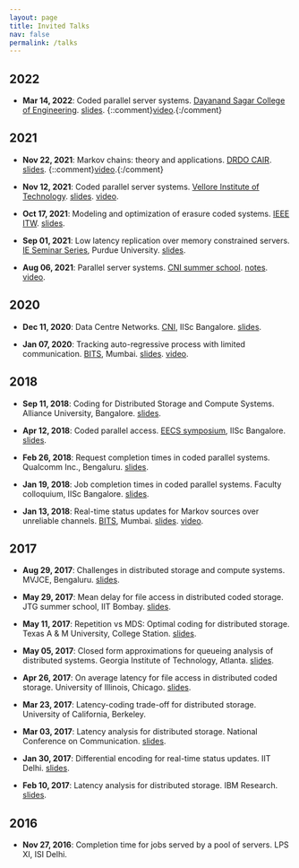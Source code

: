 ```yaml
---
layout: page
title: Invited Talks
nav: false
permalink: /talks
---
```


## 2022

- **Mar 14, 2022**: Coded parallel server systems. 
[Dayanand Sagar College of Engineering](https://www.dsce.edu.in/).
[slides](talks/2022/dsce.pdf).
{::comment}[video](https://www.youtube.com/watch?v#gVHVn9_xGtE).{:/comment}

## 2021 

- **Nov 22, 2021**: Markov chains: theory and applications. 
[DRDO CAIR](https://sites.google.com/view/advanced-ai-workshop).
[slides](talks/2021/cair.pdf).
{::comment}[video](https://www.youtube.com/watch?v#gVHVn9_xGtE).{:/comment}

- **Nov 12, 2021**: Coded parallel server systems. 
[Vellore Institute of Technology](https://vit.ac.in).
[slides](talks/2021/vit.pdf).
[video](https://www.youtube.com/watch?v#gVHVn9_xGtE).

- **Oct 17, 2021**: Modeling and optimization of erasure coded systems. 
[IEEE ITW](https://www.itw2021.org/tutorials). 
[slides](talks/2021/itw.pdf).

- **Sep 01, 2021**: Low latency replication over memory constrained servers. 
[IE Seminar Series](https://engineering.purdue.edu/IE/events/2021/emstrongie-fall-seminarstrongembr-parag), Purdue University. 
[slides](talks/2021/purdue.pdf ).

- **Aug 06, 2021**: Parallel server systems. 
[CNI summer school](https://cni.iisc.ac.in/summerschool21/). 
[notes](talks/2021/cni.pdf ).
[video](https://www.youtube.com/watch?v#VvmzL8kAUm4).

## 2020

- **Dec 11, 2020**: Data Centre Networks. 
[CNI](https://cni.iisc.ac.in), IISc Bangalore. 
[slides](talks/2020/cni.pdf).

- **Jan 07, 2020**: Tracking auto-regressive process with limited communication. 
[BITS](http://www.tcs.tifr.res.in/bits/), Mumbai. 
[slides](talks/2020/bits.pdf). 
[video](https://www.youtube.com/watch?v#UMtE2W2Ywz4).

## 2018

- **Sep 11, 2018**: Coding for Distributed Storage and Compute Systems. 
Alliance University, Bangalore. 
[slides](talks/2018/aub.pdf).

- **Apr 12, 2018**: Coded parallel access. 
[EECS symposium](https://eecs.iisc.ac.in/EECS2018/), IISc Bangalore. 
[slides](talks/2018/eecs.pdf).

- **Feb 26, 2018**: Request completion times in coded parallel systems. 
Qualcomm Inc., Bengaluru. 
[slides](talks/2018/qc.pdf).

- **Jan 19, 2018**: Job completion times in coded parallel systems. 
Faculty colloquium, IISc Bangalore. 
[slides](talks/2018/iisc.pdf).

- **Jan 13, 2018**: Real-time status updates for Markov sources over unreliable channels. 
[BITS](http://www.tcs.tifr.res.in/bits/), Mumbai. 
[slides](talks/2018/bits.pdf).
[video](https://www.youtube.com/watch?v#y2FBgxYr8gA&t#531s).

## 2017

- **Aug 29, 2017**: Challenges in distributed storage and compute systems. 
MVJCE, Bengaluru. 
[slides](talks/2017/mvj.pdf).

- **May 29, 2017**: Mean delay for file access in distributed coded storage. 
JTG summer school, IIT Bombay. 
[slides](talks/2017/jtg.pdf).

- **May 11, 2017**: Repetition vs MDS: Optimal coding for distributed storage. 
Texas A & M University, College Station. 
[slides](talks/2017/tamu.pdf). 

- **May 05, 2017**: Closed form approximations for queueing analysis of distributed systems. 
Georgia Institute of Technology, Atlanta. 
[slides](talks/2017/gatech.pdf).

- **Apr 26, 2017**: On average latency for file access in distributed coded storage. 
University of Illinois, Chicago. 
[slides](talks/2017/uic.pdf).

- **Mar 23, 2017**: Latency-coding trade-off for distributed storage. 
University of California, Berkeley. 

- **Mar 03, 2017**: Latency analysis for distributed storage. 
National Conference on Communication. 
[slides](talks/2017/ncc.pdf).

- **Jan 30, 2017**: Differential encoding for real-time status updates. 
IIT Delhi. 
[slides](talks/2017/iitd.pdf).

- **Feb 10, 2017**: Latency analysis for distributed storage. 
IBM Research. 
[slides](talks/2017/ibm.pdf).

## 2016

- **Nov 27, 2016**: Completion time for jobs served by a pool of servers. 
LPS XI, ISI Delhi.
